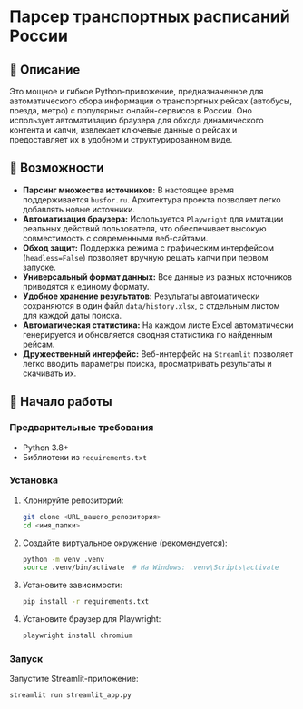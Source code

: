 # Парсер транспортных расписаний России

## 📌 Описание

Это мощное и гибкое Python-приложение, предназначенное для автоматического сбора информации о транспортных рейсах (автобусы, поезда, метро) с популярных онлайн-сервисов в России. Оно использует автоматизацию браузера для обхода динамического контента и капчи, извлекает ключевые данные о рейсах и предоставляет их в удобном и структурированном виде.

## 🎯 Возможности

*   **Парсинг множества источников:** В настоящее время поддерживается `busfor.ru`. Архитектура проекта позволяет легко добавлять новые источники.
*   **Автоматизация браузера:** Используется `Playwright` для имитации реальных действий пользователя, что обеспечивает высокую совместимость с современными веб-сайтами.
*   **Обход защит:** Поддержка режима с графическим интерфейсом (`headless=False`) позволяет вручную решать капчи при первом запуске.
*   **Универсальный формат данных:** Все данные из разных источников приводятся к единому формату.
*   **Удобное хранение результатов:** Результаты автоматически сохраняются в один файл `data/history.xlsx`, с отдельным листом для каждой даты поиска.
*   **Автоматическая статистика:** На каждом листе Excel автоматически генерируется и обновляется сводная статистика по найденным рейсам.
*   **Дружественный интерфейс:** Веб-интерфейс на `Streamlit` позволяет легко вводить параметры поиска, просматривать результаты и скачивать их.

## 🚀 Начало работы

### Предварительные требования

*   Python 3.8+
*   Библиотеки из `requirements.txt`

### Установка

1.  Клонируйте репозиторий:
    ```bash
    git clone <URL_вашего_репозитория>
    cd <имя_папки>
    ```
2.  Создайте виртуальное окружение (рекомендуется):
    ```bash
    python -m venv .venv
    source .venv/bin/activate  # На Windows: .venv\Scripts\activate
    ```
3.  Установите зависимости:
    ```bash
    pip install -r requirements.txt
    ```
4.  Установите браузер для Playwright:
    ```bash
    playwright install chromium
    ```

### Запуск

Запустите Streamlit-приложение:
```bash
streamlit run streamlit_app.py